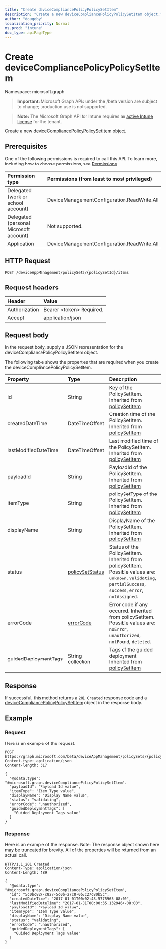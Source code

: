 ```yaml
---
title: "Create deviceCompliancePolicyPolicySetItem"
description: "Create a new deviceCompliancePolicyPolicySetItem object."
author: "dougeby"
localization_priority: Normal
ms.prod: "intune"
doc_type: apiPageType
---
```


# Create deviceCompliancePolicyPolicySetItem

Namespace: microsoft.graph

> **Important:** Microsoft Graph APIs under the /beta version are subject to change; production use is not supported.

> **Note:** The Microsoft Graph API for Intune requires an [active Intune license](https://go.microsoft.com/fwlink/?linkid=839381) for the tenant.

Create a new [deviceCompliancePolicyPolicySetItem](../resources/intune-policyset-devicecompliancepolicypolicysetitem.md) object.

## Prerequisites
One of the following permissions is required to call this API. To learn more, including how to choose permissions, see [Permissions](/graph/permissions-reference).

|Permission type|Permissions (from least to most privileged)|
|:---|:---|
|Delegated (work or school account)|DeviceManagementConfiguration.ReadWrite.All|
|Delegated (personal Microsoft account)|Not supported.|
|Application|DeviceManagementConfiguration.ReadWrite.All|

## HTTP Request
<!-- {
  "blockType": "ignored"
}
-->
``` http
POST /deviceAppManagement/policySets/{policySetId}/items
```

## Request headers
|Header|Value|
|:---|:---|
|Authorization|Bearer &lt;token&gt; Required.|
|Accept|application/json|

## Request body
In the request body, supply a JSON representation for the deviceCompliancePolicyPolicySetItem object.

The following table shows the properties that are required when you create the deviceCompliancePolicyPolicySetItem.

|Property|Type|Description|
|:---|:---|:---|
|id|String|Key of the PolicySetItem. Inherited from [policySetItem](../resources/intune-policyset-policysetitem.md)|
|createdDateTime|DateTimeOffset|Creation time of the PolicySetItem. Inherited from [policySetItem](../resources/intune-policyset-policysetitem.md)|
|lastModifiedDateTime|DateTimeOffset|Last modified time of the PolicySetItem. Inherited from [policySetItem](../resources/intune-policyset-policysetitem.md)|
|payloadId|String|PayloadId of the PolicySetItem. Inherited from [policySetItem](../resources/intune-policyset-policysetitem.md)|
|itemType|String|policySetType of the PolicySetItem. Inherited from [policySetItem](../resources/intune-policyset-policysetitem.md)|
|displayName|String|DisplayName of the PolicySetItem. Inherited from [policySetItem](../resources/intune-policyset-policysetitem.md)|
|status|[policySetStatus](../resources/intune-policyset-policysetstatus.md)|Status of the PolicySetItem. Inherited from [policySetItem](../resources/intune-policyset-policysetitem.md). Possible values are: `unknown`, `validating`, `partialSuccess`, `success`, `error`, `notAssigned`.|
|errorCode|[errorCode](../resources/intune-policyset-errorcode.md)|Error code if any occured. Inherited from [policySetItem](../resources/intune-policyset-policysetitem.md). Possible values are: `noError`, `unauthorized`, `notFound`, `deleted`.|
|guidedDeploymentTags|String collection|Tags of the guided deployment Inherited from [policySetItem](../resources/intune-policyset-policysetitem.md)|



## Response
If successful, this method returns a `201 Created` response code and a [deviceCompliancePolicyPolicySetItem](../resources/intune-policyset-devicecompliancepolicypolicysetitem.md) object in the response body.

## Example

### Request
Here is an example of the request.
``` http
POST https://graph.microsoft.com/beta/deviceAppManagement/policySets/{policySetId}/items
Content-type: application/json
Content-length: 317

{
  "@odata.type": "#microsoft.graph.deviceCompliancePolicyPolicySetItem",
  "payloadId": "Payload Id value",
  "itemType": "Item Type value",
  "displayName": "Display Name value",
  "status": "validating",
  "errorCode": "unauthorized",
  "guidedDeploymentTags": [
    "Guided Deployment Tags value"
  ]
}
```

### Response
Here is an example of the response. Note: The response object shown here may be truncated for brevity. All of the properties will be returned from an actual call.
``` http
HTTP/1.1 201 Created
Content-Type: application/json
Content-Length: 489

{
  "@odata.type": "#microsoft.graph.deviceCompliancePolicyPolicySetItem",
  "id": "5c0bc827-c827-5c0b-27c8-0b5c27c80b5c",
  "createdDateTime": "2017-01-01T00:02:43.5775965-08:00",
  "lastModifiedDateTime": "2017-01-01T00:00:35.1329464-08:00",
  "payloadId": "Payload Id value",
  "itemType": "Item Type value",
  "displayName": "Display Name value",
  "status": "validating",
  "errorCode": "unauthorized",
  "guidedDeploymentTags": [
    "Guided Deployment Tags value"
  ]
}
```





